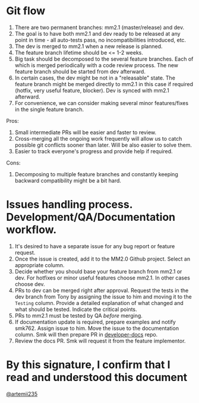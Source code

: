 # Git flow

1. There are two permanent branches: mm2.1 (master/release) and dev.
2. The goal is to have both mm2.1 and dev ready to be released at any point in time - all auto-tests pass, no incompatibilities introduced, etc.
3. The dev is merged to mm2.1 when a new release is planned.
4. The feature branch lifetime should be <= 1-2 weeks.
5. Big task should be decomposed to the several feature branches. Each of which is merged periodically with a code review process. The new feature branch should be started from dev afterward.
6. In certain cases, the dev might be not in a "releasable" state. The feature branch might be merged directly to mm2.1 in this case if required (hotfix, very useful feature, blocker). Dev is synced with mm2.1 afterward.
7. For convenience, we can consider making several minor features/fixes in the single feature branch.

Pros:
1. Small intermediate PRs will be easier and faster to review.
2. Cross-merging all the ongoing work frequently will allow us to catch possible git conflicts sooner than later. Will be also easier to solve them.
3. Easier to track everyone's progress and provide help if required.

Cons:
1. Decomposing to multiple feature branches and constantly keeping backward compatibility might be a bit hard.

# Issues handling process. Development/QA/Documentation workflow.

1. It's desired to have a separate issue for any bug report or feature request.
2. Once the issue is created, add it to the MM2.0 Github project. Select an appropriate column.
3. Decide whether you should base your feature branch from mm2.1 or dev. For hotfixes or minor useful features choose mm2.1. In other cases choose dev.
4. PRs to dev can be merged right after approval. Request the tests in the dev branch from Tony by assigning the issue to him and moving it to the `Testing` column. Provide a detailed explanation of what changed and what should be tested. Indicate the critical points.
5. PRs to mm2.1 must be tested by QA *before* merging.
6. If documentation update is required, prepare examples and notify smk762. Assign issue to him. Move the issue to the documentation column. Smk will then prepare PR in [developer-docs](https://github.com/KomodoPlatform/developer-docs) repo.
7. Review the docs PR. Smk will request it from the feature implementor.

# By this signature, I confirm that I read and understood this document  
[@artemii235](https://github.com/artemii235)
